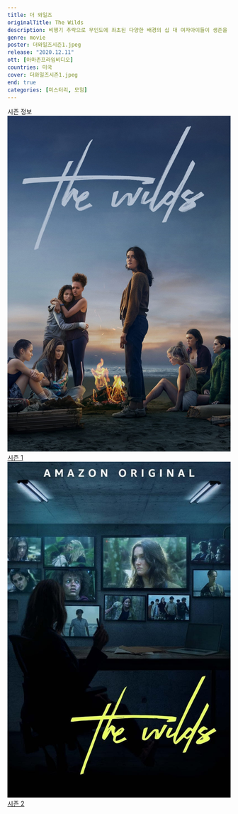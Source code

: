 ```yaml
---
title: 더 와일즈
originalTitle: The Wilds
description: 비행기 추락으로 무인도에 좌초된 다양한 배경의 십 대 여자아이들이 생존을 위해 사투를 벌이게 된다. 이들은 서로에 대해 그리고 각자의 비밀과 과거의 트라우마 등에 대해 알아가면서 충돌하기도 하고 친해지기도 한다. 하지만 이 스릴 넘치는 드라마에 반전이 있는데… 이들은 사고로 섬에 갇힌 게 아니다.
genre: movie
poster: 더와일즈시즌1.jpeg
release: "2020.12.11"
ott: [아마존프라임비디오]
countries: 미국
cover: 더와일즈시즌1.jpeg
end: true
categories: [미스터리, 모험]
---
```


<div class="title bold">시즌 정보</div>

<div class="season-list">
<div class="item">
<a href="https://lesflix.github.io/drama/더와일즈시즌1" ><img src="/poster/더와일즈시즌1.jpeg" alt="더와일즈시즌1 포스터 ">
시즌 1</a>
</div>

<div class="item">
<a href="https://lesflix.github.io/drama/더와일즈시즌2" ><img src="/poster/더와일즈시즌2.jpeg" alt="더와일즈시즌2 포스터 ">
시즌 2</a>
</div>
</div>
